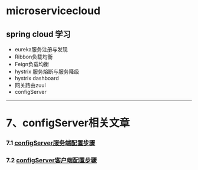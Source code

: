 # microservicecloud
## spring cloud 学习
+ eureka服务注册与发现
+ Ribbon负载均衡
+ Feign负载均衡
+ hystrix 服务熔断与服务降级
+ hystrix dashboard
+ 网关路由zuul
+ configServer


---------------------------------------------------------------

# 7、configServer相关文章

### 7.1 [configServer服务端配置步骤](https://github.com/guofeiwu/microservicecloud/blob/master/article/configServer/1_config_server.md)
### 7.2 [configServer客户端配置步骤](https://github.com/guofeiwu/microservicecloud/blob/master/article/configServer/2_config_client.md)
